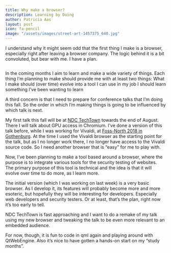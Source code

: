```yaml
---
title: Why make a browser?
description: Learning by Doing
author: Patricia Aas
layout: post
icon: fa-pencil
image: "/assets/images/street-art-1457375_640.jpg"
---
```


I understand why it might seem odd that the first thing I make is a browser, especially right after leaving a browser company. The logic behind it is a bit convoluted, but bear with me. I have a plan.

<span class="image right"><img src="{{ 'assets/images/art-3558354_640.jpg' | relative_url }}" alt="" /></span>

In the coming months I aim to learn and make a wide variety of things. Each thing I’m planning to make should provide me with at least two things:
What I make should (over time) evolve into a tool I can use in my job
I should learn something I’ve been wanting to learn

A third concern is that I need to prepare for conference talks that I’m doing this fall. So the order in which I’m making things is going to be influenced by which talk is next. 

My first talk this fall will be at [NDC TechTown][1] towards the end of August. There I will talk about GPU access in Chromium. I’ve done a version of this talk before, while I was working for Vivaldi, at [Foss-North 2018 in Gothenburg][2]. At the time I used the Vivaldi browser as the starting point for the talk, but as I no longer work there, I no longer have access to the Vivaldi source code. So I need another browser that is “easy” for me to play with.

Now, I’ve been planning to make a tool based around a browser, where the purpose is to integrate various tools for the security testing of websites. The primary purpose of this tool is technical and the idea is that it will evolve over time to do more, as I learn more.

The initial version (which I was working on last week) is a very basic browser. As I develop it, its features will probably become more and more esoteric, but hopefully they will be interesting for developers. Especially web developers and security testers. Or at least, that’s the plan, right now it’s too early to tell.

NDC TechTown is fast approaching and I want to do a remake of my talk using my new browser and tweaking the talk to be even more relevant to an embedded audience. 

For now, though, it is fun to code in qml again and playing around with QtWebEngine. Also it’s nice to have gotten a hands-on start on my “study months”.

[1]: https://ndctechtown.com/talk/isolating-gpu-access-in-its-own-process/
[2]: /2018/04/23/isolating_gpu_access.html